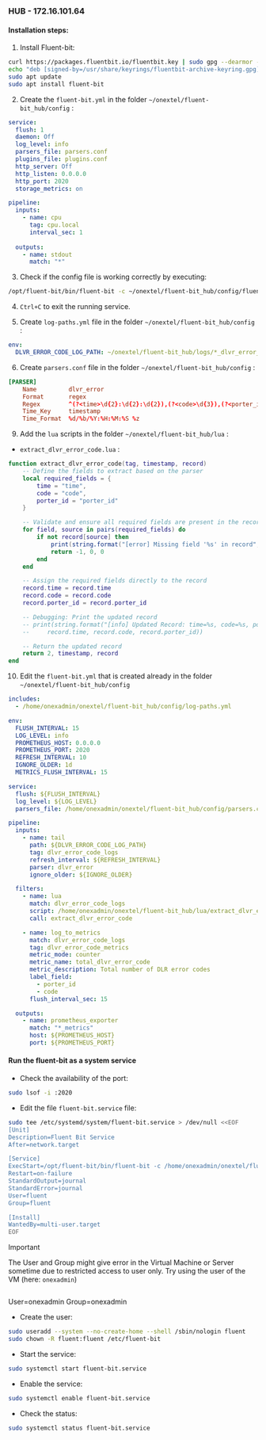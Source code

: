### HUB - **172.16.101.64** 

#### Installation steps:
1. Install Fluent-bit: 

```bash
curl https://packages.fluentbit.io/fluentbit.key | sudo gpg --dearmor -o /usr/share/keyrings/fluentbit-archive-keyring.gpg
echo "deb [signed-by=/usr/share/keyrings/fluentbit-archive-keyring.gpg] https://packages.fluentbit.io/debian/bookworm bookworm main" | sudo tee /etc/apt/sources.list.d/fluentbit.list
sudo apt update
sudo apt install fluent-bit
```

2. Create the `fluent-bit.yml` in the folder `~/onextel/fluent-bit_hub/config` :

```yaml
service:
  flush: 1
  daemon: Off
  log_level: info
  parsers_file: parsers.conf
  plugins_file: plugins.conf
  http_server: Off
  http_listen: 0.0.0.0
  http_port: 2020
  storage_metrics: on

pipeline:
  inputs:
    - name: cpu
      tag: cpu.local
      interval_sec: 1
  
  outputs:
    - name: stdout
      match: "*"
```

3. Check if the config file is working correctly by executing: 

```bash
/opt/fluent-bit/bin/fluent-bit -c ~/onextel/fluent-bit_hub/config/fluent-bit.yml
```

4. `Ctrl+C` to exit the running service.

5. Create `log-paths.yml` file in the folder `~/onextel/fluent-bit_hub/config` :

```yaml
env:
  DLVR_ERROR_CODE_LOG_PATH: ~/onextel/fluent-bit_hub/logs/*_dlvr_error_code.log
```

6. Create `parsers.conf` file in the folder `~/onextel/fluent-bit_hub/config` :

```conf
[PARSER]
    Name         dlvr_error
    Format       regex
    Regex        ^(?<time>\d{2}:\d{2}:\d{2}),(?<code>\d{3}),(?<porter_id>\d{4})$
    Time_Key     timestamp
    Time_Format  %d/%b/%Y:%H:%M:%S %z
```

9. Add the `lua` scripts in the folder `~/onextel/fluent-bit_hub/lua` :

- `extract_dlvr_error_code.lua` :
```lua
function extract_dlvr_error_code(tag, timestamp, record)
    -- Define the fields to extract based on the parser
    local required_fields = {
        time = "time",
        code = "code",
        porter_id = "porter_id"
    }

    -- Validate and ensure all required fields are present in the record
    for field, source in pairs(required_fields) do
        if not record[source] then
            print(string.format("[error] Missing field '%s' in record", source))
            return -1, 0, 0
        end
    end

    -- Assign the required fields directly to the record
    record.time = record.time
    record.code = record.code
    record.porter_id = record.porter_id

    -- Debugging: Print the updated record
    -- print(string.format("[info] Updated Record: time=%s, code=%s, porter_id=%s",
    --     record.time, record.code, record.porter_id))

    -- Return the updated record
    return 2, timestamp, record
end
```

10. Edit the `fluent-bit.yml` that is created already in the folder `~/onextel/fluent-bit_hub/config`

```yaml
includes:
  - /home/onexadmin/onextel/fluent-bit_hub/config/log-paths.yml

env:
  FLUSH_INTERVAL: 15
  LOG_LEVEL: info
  PROMETHEUS_HOST: 0.0.0.0
  PROMETHEUS_PORT: 2020
  REFRESH_INTERVAL: 10
  IGNORE_OLDER: 1d
  METRICS_FLUSH_INTERVAL: 15

service:
  flush: ${FLUSH_INTERVAL}
  log_level: ${LOG_LEVEL}
  parsers_file: /home/onexadmin/onextel/fluent-bit_hub/config/parsers.conf

pipeline:
  inputs:
    - name: tail
      path: ${DLVR_ERROR_CODE_LOG_PATH}
      tag: dlvr_error_code_logs
      refresh_interval: ${REFRESH_INTERVAL}
      parser: dlvr_error
      ignore_older: ${IGNORE_OLDER}

  filters:
    - name: lua
      match: dlvr_error_code_logs
      script: /home/onexadmin/onextel/fluent-bit_hub/lua/extract_dlvr_error_code.lua
      call: extract_dlvr_error_code

    - name: log_to_metrics
      match: dlvr_error_code_logs
      tag: dlvr_error_code_metrics
      metric_mode: counter
      metric_name: total_dlvr_error_code
      metric_description: Total number of DLR error codes
      label_field:
        - porter_id
        - code
      flush_interval_sec: 15

  outputs:
    - name: prometheus_exporter
      match: "*_metrics"
      host: ${PROMETHEUS_HOST}
      port: ${PROMETHEUS_PORT}
```


#### Run the fluent-bit as a system service
- Check the availability of the port: 
```bash
sudo lsof -i :2020
```

- Edit the file `fluent-bit.service` file:
```bash
sudo tee /etc/systemd/system/fluent-bit.service > /dev/null <<EOF
[Unit]
Description=Fluent Bit Service
After=network.target

[Service]
ExecStart=/opt/fluent-bit/bin/fluent-bit -c /home/onexadmin/onextel/fluent-bit_hub/config/fluent-bit.yml
Restart=on-failure
StandardOutput=journal
StandardError=journal
User=fluent
Group=fluent

[Install]
WantedBy=multi-user.target
EOF
```

>[!IMPORTANT]
>The User and Group might give error in the Virtual Machine or Server sometime due to restricted access to user only. 
>Try using the user of the VM (here: `onexadmin`) 
>```bash
User=onexadmin
Group=onexadmin

- Create the user:
```bash
sudo useradd --system --no-create-home --shell /sbin/nologin fluent
sudo chown -R fluent:fluent /etc/fluent-bit
```

- Start the service:
```bash
sudo systemctl start fluent-bit.service
```

- Enable the service:
```bash
sudo systemctl enable fluent-bit.service
```

- Check the status: 
```bash
sudo systemctl status fluent-bit.service
```